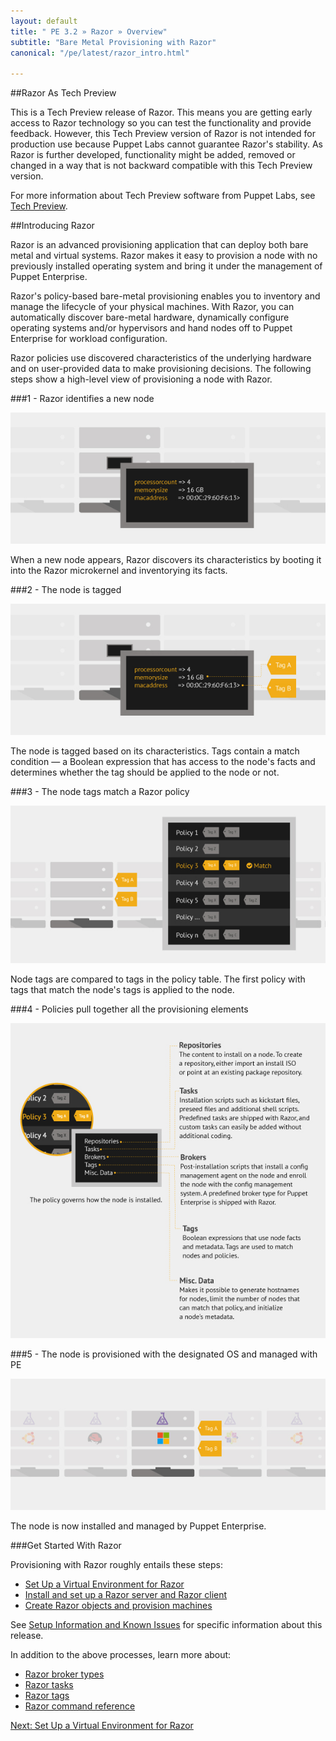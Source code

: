 ```yaml
---
layout: default
title: " PE 3.2 » Razor » Overview"
subtitle: "Bare Metal Provisioning with Razor"
canonical: "/pe/latest/razor_intro.html"

---
```

[razor-1]: ./images/razor/razor-1.png
[razor-2]: ./images/razor/razor-2.png
[razor-3]: ./images/razor/razor-3.png
[razor-4]: ./images/razor/razor-4.png
[razor-5]: ./images/razor/razor-5.png

##Razor As Tech Preview

This is a Tech Preview release of Razor. This means you are getting early access to Razor technology so you can test the functionality and provide feedback. However, this Tech Preview version of Razor is not intended for production use because Puppet Labs cannot guarantee Razor's stability. As Razor is further developed, functionality might be added, removed or changed in a way that is not backward compatible with this Tech Preview version.

For more information about Tech Preview software from Puppet Labs, see [Tech Preview](
http://puppetlabs.com/services/tech-preview).

##Introducing Razor

Razor is an advanced provisioning application that can deploy both bare metal and virtual systems. Razor makes it easy to provision a node with no previously installed operating system and bring it under the management of Puppet Enterprise. 

Razor's policy-based bare-metal provisioning enables you to inventory and manage the lifecycle of your physical machines. With Razor, you can automatically discover bare-metal hardware, dynamically configure operating systems and/or hypervisors and hand nodes off to Puppet Enterprise for workload configuration. 

Razor policies use discovered characteristics of the underlying hardware and on user-provided data to make provisioning decisions. The following steps show a high-level view of provisioning a node with Razor.

###1 - Razor identifies a new node

![bare node][razor-1]

When a new node appears, Razor discovers its characteristics by booting it into the Razor microkernel and inventorying its facts.

###2 - The node is tagged

![tags applied][razor-2]

The node is tagged based on its characteristics. Tags contain a match condition &#8212; a Boolean expression that has access to the node's facts and determines whether the tag should be applied to the node or not.

###3 - The node tags match a Razor policy

![tags compared to policies][razor-3]

Node tags are compared to tags in the policy table. The first policy with tags that match the node's tags is applied to the node.

###4 - Policies pull together all the provisioning elements

![policies][razor-4]


###5 - The node is provisioned with the designated OS and managed with PE

![policy applied][razor-5]

The node is now installed and managed by Puppet Enterprise.

###Get Started With Razor

Provisioning with Razor roughly entails these steps:

+ [Set Up a Virtual Environment for Razor](./razor_prereqs)
+ [Install and set up a Razor server and Razor client](./razor_install.html)
+ [Create Razor objects and provision machines](./razor_using.html)

See [Setup Information and Known Issues](./razor_knownissues.html) for specific information about this release.


In addition to the above processes, learn more about:

+ [Razor broker types](./razor_brokertypes.html)
+ [Razor tasks](./razor_tasks.html)
+ [Razor tags](./razor_tags.html)
+ [Razor command reference](./razor_reference.html)

 



[Next: Set Up a Virtual Environment for Razor](./razor_prereqs)